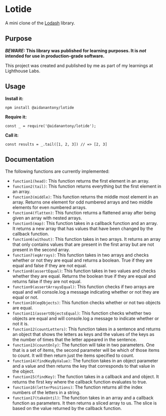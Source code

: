 # Lotide

A mini clone of the [Lodash](https://lodash.com) library.

## Purpose

**_BEWARE:_ This library was published for learning purposes. It is _not_ intended for use in production-grade software.**

This project was created and published by me as part of my learnings at Lighthouse Labs. 

## Usage

**Install it:**

`npm install @aidanantony/lotide`

**Require it:**

`const _ = require('@aidanantony/lotide');`

**Call it:**

`const results = _.tail([1, 2, 3]) // => [2, 3]`

## Documentation

The following functions are currently implemented:

* `function1(head)`: This function returns the first element in an array.
* `function2(tail)`: This function returns everything but the first element in an array.
* `function3(middle)`: This function returns the middle most element in an array. Returns one element for odd numbered arrays and two middle elements for even numbered arrays.
* `function4(flatten)`: This function returns a flattened array after being given an array with nested arrays. 
* `function5(map)`: This function takes in a callback function and an array. It returns a new array that has values that have been changed by the callback function.
* `function6(without)`: This function takes in two arrays. It returns an array that only contains values that are present in the first array but are not present in the second array.
* `function7(eqArrays)`: This function takes in two arrays and checks whether or not they are equal and returns a boolean. True if they are equal and false if they are not equal.
* `function8(assertEqual)`: This function takes in two values and checks whether they are equal. Returns the boolean true if they are equal and returns false if they are not equal. 
* `function9(assertArraysEqual)`: This function checks if two arrays are equal and will console.log a message indicating whether or not they are equal or not. 
* `function10(eqObjects)`: This function checks whether or not two objects are equal.
* `function11(assertObjectsEqual)`: This function checks whether two objects are equal and will console.log a message to indicate whether or not it is. 
* `function12(countLetters)`: This function takes in a sentence and returns an object that shows the letters as keys and the values of the keys as the number of times that the letter appeared in the sentence. 
* `function13(countOnly)`: The function will take in two parameters. One that is a set of items, the second parameter will be which of those items to count. It will then return just the items specified to count.
* `function14(findKeyByValue)`: The function takes in an object parameter and a value and then returns the key that corresponds to that value in the object.
* `function15(findKey)`: The function takes in a callback and and object. It returns the first key where the callback function evaluates to true. 
* `function16(letterPositions)`: The function returns all the index numbers of the letters in a string. 
* `function17(takeUntil)`: The function takes in an array and a callback function as parameters. It then returns a sliced array to us. The slice is based on the value returned by the callback function.